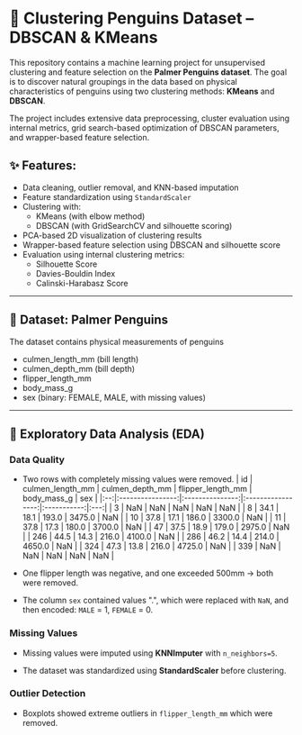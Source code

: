 # 🐧 Clustering Penguins Dataset – DBSCAN & KMeans
This repository contains a machine learning project for unsupervised clustering and feature selection on the **Palmer Penguins dataset**. The goal is to discover natural groupings in the data based on physical characteristics of penguins using two clustering methods: **KMeans** and **DBSCAN**.

The project includes extensive data preprocessing, cluster evaluation using internal metrics, grid search-based optimization of DBSCAN parameters, and wrapper-based feature selection.

## ✨ Features:
  - Data cleaning, outlier removal, and KNN-based imputation
  - Feature standardization using `StandardScaler`
  - Clustering with:
    - KMeans (with elbow method)
    - DBSCAN (with GridSearchCV and silhouette scoring)
  - PCA-based 2D visualization of clustering results
  - Wrapper-based feature selection using DBSCAN and silhouette score
  - Evaluation using internal clustering metrics:
    - Silhouette Score
    - Davies-Bouldin Index
    - Calinski-Harabasz Score
   
---

## 🦜 Dataset: Palmer Penguins

The dataset contains physical measurements of penguins
  - culmen_length_mm (bill length)
  - culmen_depth_mm (bill depth)
  - flipper_length_mm
  - body_mass_g
  - sex (binary: FEMALE, MALE, with missing values)

---

## 🔢 Exploratory Data Analysis (EDA)

### Data Quality

  - Two rows with completely missing values were removed.
  | id | culmen_length_mm | culmen_depth_mm | flipper_length_mm | body_mass_g | sex |
  |:--:|:----------------:|:---------------:|:-----------------:|:-----------:|:---:|
  | 3 | NaN | NaN | NaN | NaN | NaN |
  | 8 | 34.1 | 18.1 | 193.0 | 3475.0 | NaN |
  | 10 | 37.8 | 17.1 | 186.0 | 3300.0 | NaN |
  | 11 | 37.8 | 17.3 | 180.0 | 3700.0 | NaN |
  | 47 | 37.5 | 18.9 | 179.0 | 2975.0 | NaN |
  | 246 | 44.5 | 14.3 | 216.0 | 4100.0 | NaN |
  | 286 | 46.2 | 14.4 | 214.0 | 4650.0 | NaN |
  | 324 | 47.3 | 13.8 | 216.0 | 4725.0 | NaN |
  | 339 | NaN | NaN | NaN | NaN | NaN |
  - One flipper length was negative, and one exceeded 500mm → both were removed.

  - The column `sex` contained values ".", which were replaced with `NaN`, and then encoded: `MALE` = 1, `FEMALE` = 0.

### Missing Values

  - Missing values were imputed using **KNNImputer** with `n_neighbors=5`.

  - The dataset was standardized using **StandardScaler** before clustering.

### Outlier Detection

  - Boxplots showed extreme outliers in `flipper_length_mm` which were removed.
